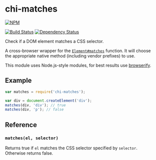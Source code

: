 # chi-matches

[![NPM](https://nodei.co/npm/chi-matches.png?compact=true)](https://nodei.co/npm/chi-matches/)

[![Build Status](https://drone.io/github.com/conradz/chi-matches/status.png)](https://drone.io/github.com/conradz/chi-matches/latest)
[![Dependency Status](https://gemnasium.com/conradz/chi-matches.png)](https://gemnasium.com/conradz/chi-matches)

Check if a DOM element matches a CSS selector.

A cross-browser wrapper for the
[`Element#matches`](https://developer.mozilla.org/en-US/docs/Web/API/Element.matches)
function. It will choose the appropriate native method (including vendor
prefixes) to use.

This module uses Node.js-style modules, for best results use
[browserify](https://github.com/substack/node-browserify).

## Example

```js
var matches = require('chi-matches');

var div = document.createElement('div');
matches(div, 'div'); // true
matches(div, 'p'); // false
```

## Reference

### `matches(el, selector)`

Returns true if `el` matches the CSS selector specified by `selector`. Otherwise
returns false.
